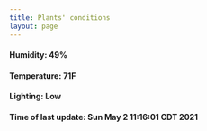 ```yaml
---
title: Plants' conditions
layout: page
---
```



#### Humidity: 49%
#### Temperature: 71F
#### Lighting: Low
#### Time of last update: Sun May  2 11:16:01 CDT 2021
